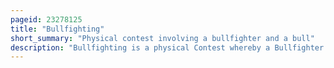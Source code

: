 ```yaml
---
pageid: 23278125
title: "Bullfighting"
short_summary: "Physical contest involving a bullfighter and a bull"
description: "Bullfighting is a physical Contest whereby a Bullfighter tries to subdue immobilized or kill a Bull usually according to a Set of Rules Guidelines or cultural Expectations."
---
```

